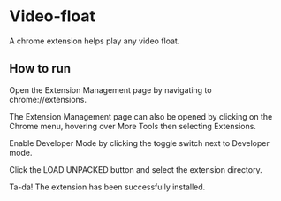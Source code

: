 # Video-float

A chrome extension helps play any video float.

## How to run

Open the Extension Management page by navigating to chrome://extensions.

The Extension Management page can also be opened by clicking on the Chrome menu, hovering over More Tools then selecting Extensions.

Enable Developer Mode by clicking the toggle switch next to Developer mode.

Click the LOAD UNPACKED button and select the extension directory.

Ta-da! The extension has been successfully installed. 
